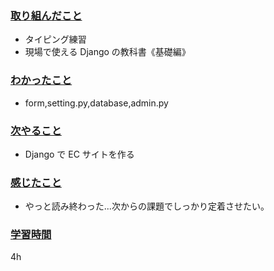 ### <u>取り組んだこと</u>
- タイピング練習
- 現場で使える Django の教科書《基礎編》

### <u>わかったこと</u>
-  form,setting.py,database,admin.py

### <u>次やること</u>
- Django で EC サイトを作る

### <u>感じたこと</u>
- やっと読み終わった...次からの課題でしっかり定着させたい。
### <u>学習時間</u>
4h